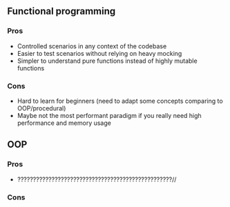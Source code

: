 ## Functional programming
### Pros
- Controlled scenarios in any context of the codebase
- Easier to test scenarios without relying on heavy mocking
- Simpler to understand pure functions instead of highly mutable functions

### Cons
- Hard to learn for beginners (need to adapt some concepts comparing to OOP/procedural)
- Maybe not the most performant paradigm if you really need high performance and memory usage

## OOP

### Pros
-  ??????????????????????????????????????????????????//
### Cons